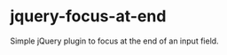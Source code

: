 jquery-focus-at-end
===================

Simple jQuery plugin to focus at the end of an input field.
